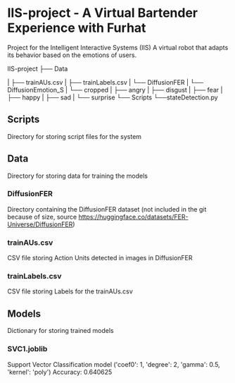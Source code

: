 # IIS-project - A Virtual Bartender Experience with Furhat
Project for the Intelligent Interactive Systems (IIS)
A virtual robot that adapts its behavior based on the emotions of users.

IIS-project
├── Data

|   ├── trainAUs.csv
|   ├── trainLabels.csv
|   └── DiffusionFER
|       └── DiffusionEmotion_S
|           └── cropped
|               ├── angry
|               ├── disgust
|               ├── fear
|               ├── happy
|               ├── sad
|               └── surprise
└── Scripts
    └──stateDetection.py

## Scripts
Directory for storing script files for the system

## Data
Directory for storing data for training the models

### DiffusionFER
Directory containing the DiffusionFER dataset (not included in the git because of size, source https://huggingface.co/datasets/FER-Universe/DiffusionFER)

### trainAUs.csv
CSV file storing Action Units detected in images in DiffusionFER

### trainLabels.csv
CSV file storing Labels for the trainAUs.csv

## Models
Dictionary for storing trained models

### SVC1.joblib
Support Vector Classification model ('coef0': 1, 'degree': 2, 'gamma': 0.5, 'kernel': 'poly') Accuracy: 0.640625